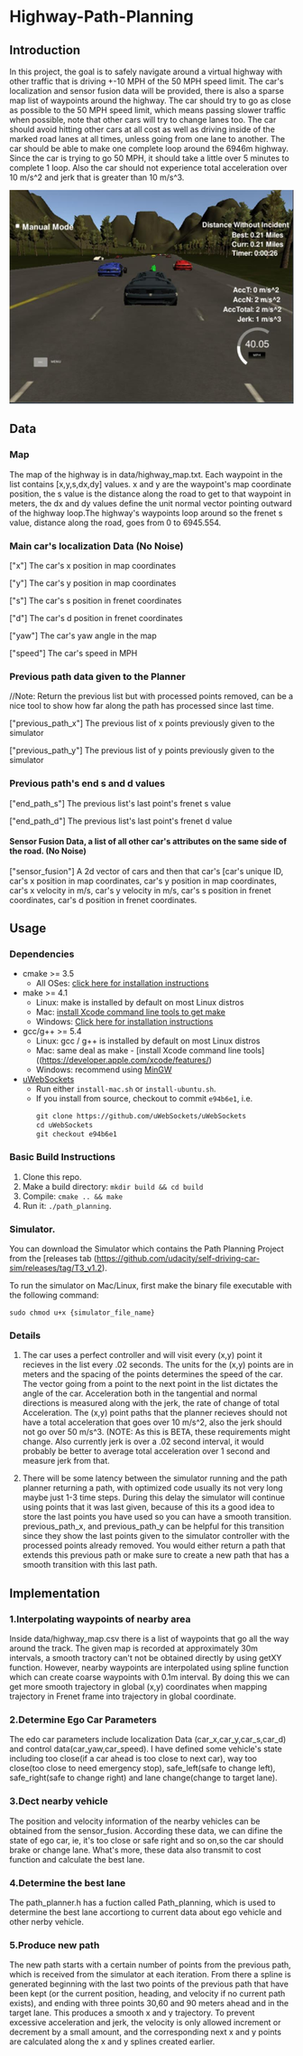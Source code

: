 # Highway-Path-Planning

## Introduction

In this project, the goal is to safely navigate around a virtual highway with other traffic that is driving +-10 MPH of the 50 MPH speed 
limit. The car's localization and sensor fusion data will be provided, there is also a sparse map list of waypoints around the highway. 
The car should try to go as close as possible to the 50 MPH speed limit, which means passing slower traffic when possible, note that other 
cars will try to change lanes too. The car should avoid hitting other cars at all cost as well as driving inside of the marked road lanes 
at all times, unless going from one lane to another. The car should be able to make one complete loop around the 6946m highway. Since the 
car is trying to go 50 MPH, it should take a little over 5 minutes to complete 1 loop. Also the car should not experience total 
acceleration over 10 m/s^2 and jerk that is greater than 10 m/s^3.

![](https://github.com/Luzhongyue/Highway-Path-Planning/blob/master/view.jpg)

## Data

### Map

The map of the highway is in data/highway_map.txt. Each waypoint in the list contains  [x,y,s,dx,dy] values. x and y are the waypoint's map
coordinate position, the s value is the distance along the road to get to that waypoint in meters, the dx and dy values define the unit 
normal vector pointing outward of the highway loop.The highway's waypoints loop around so the frenet s value, distance along the road, goes
from 0 to 6945.554.

### Main car's localization Data (No Noise)

["x"] The car's x position in map coordinates

["y"] The car's y position in map coordinates

["s"] The car's s position in frenet coordinates

["d"] The car's d position in frenet coordinates

["yaw"] The car's yaw angle in the map

["speed"] The car's speed in MPH

### Previous path data given to the Planner

//Note: Return the previous list but with processed points removed, can be a nice tool to show how far along
the path has processed since last time. 

["previous_path_x"] The previous list of x points previously given to the simulator

["previous_path_y"] The previous list of y points previously given to the simulator

### Previous path's end s and d values 

["end_path_s"] The previous list's last point's frenet s value

["end_path_d"] The previous list's last point's frenet d value

#### Sensor Fusion Data, a list of all other car's attributes on the same side of the road. (No Noise)

["sensor_fusion"] A 2d vector of cars and then that car's [car's unique ID, car's x position in map coordinates, car's y position in map
coordinates, car's x velocity in m/s, car's y velocity in m/s, car's s position in frenet coordinates, car's d position in frenet 
coordinates. 

## Usage

### Dependencies

* cmake >= 3.5
  * All OSes: [click here for installation instructions](https://cmake.org/install/)
* make >= 4.1
  * Linux: make is installed by default on most Linux distros
  * Mac: [install Xcode command line tools to get make](https://developer.apple.com/xcode/features/)
  * Windows: [Click here for installation instructions](http://gnuwin32.sourceforge.net/packages/make.htm)
* gcc/g++ >= 5.4
  * Linux: gcc / g++ is installed by default on most Linux distros
  * Mac: same deal as make - [install Xcode command line tools]((https://developer.apple.com/xcode/features/)
  * Windows: recommend using [MinGW](http://www.mingw.org/)
* [uWebSockets](https://github.com/uWebSockets/uWebSockets)
  * Run either `install-mac.sh` or `install-ubuntu.sh`.
  * If you install from source, checkout to commit `e94b6e1`, i.e.
    ```
    git clone https://github.com/uWebSockets/uWebSockets 
    cd uWebSockets
    git checkout e94b6e1
    ```
    
### Basic Build Instructions

1. Clone this repo.
2. Make a build directory: `mkdir build && cd build`
3. Compile: `cmake .. && make`
4. Run it: `./path_planning`.

### Simulator.

You can download the Simulator which contains the Path Planning Project from the [releases tab (https://github.com/udacity/self-driving-car-sim/releases/tag/T3_v1.2).  

To run the simulator on Mac/Linux, first make the binary file executable with the following command:
```shell
sudo chmod u+x {simulator_file_name}
```

### Details

1. The car uses a perfect controller and will visit every (x,y) point it recieves in the list every .02 seconds. The units for the (x,y)
points are in meters and the spacing of the points determines the speed of the car. The vector going from a point to the next point in 
the list dictates the angle of the car. Acceleration both in the tangential and normal directions is measured along with the jerk, the 
rate of change of total Acceleration. The (x,y) point paths that the planner recieves should not have a total acceleration that goes over
10 m/s^2, also the jerk should not go over 50 m/s^3. (NOTE: As this is BETA, these requirements might change. Also currently jerk is over
a .02 second interval, it would probably be better to average total acceleration over 1 second and measure jerk from that.

2. There will be some latency between the simulator running and the path planner returning a path, with optimized code usually its not 
very long maybe just 1-3 time steps. During this delay the simulator will continue using points that it was last given, because of this 
its a good idea to store the last points you have used so you can have a smooth transition. previous_path_x, and previous_path_y can be 
helpful for this transition since they show the last points given to the simulator controller with the processed points already removed.
You would either return a path that extends this previous path or make sure to create a new path that has a smooth transition with this 
last path.


## Implementation

### 1.Interpolating waypoints of nearby area

Inside data/highway_map.csv there is a list of waypoints that go all the way around the track. The given map is recorded at approximately 30m intervals, a smooth tractory can't not be obtained directly by using getXY function. However, nearby waypoints are interpolated using spline function which can create coarse waypoints with 0.1m interval. By doing this we can get more smooth trajectory in global (x,y) coordinates when mapping trajectory in Frenet frame into trajectory in global coordinate.

### 2.Determine Ego Car Parameters

The edo car parameters include localization Data (car_x,car_y,car_s,car_d) and control data(car_yaw,car_speed). I have defined some vehicle's state including too close(if a car ahead is too close to next car), way too close(too close to need emergency stop), safe_left(safe to change left), safe_right(safe to change right) and lane change(change to target lane).

### 3.Dect nearby vehicle

The position and velocity information of the nearby vehicles can be obtained from the sensor_fusion. According these data, we can difine the state of ego car, ie, it's too close or safe right and so on,so the car should brake or change lane. What's more, these data also transmit to cost function and calculate the best lane.

### 4.Determine the best lane

The path_planner.h has a fuction called Path_planning, which is used to determine the best lane accortiong to current data about ego vehicle and other nerby vehicle.

### 5.Produce new path

The new path starts with a certain number of points from the previous path, which is received from the simulator at each iteration. From there a spline is generated beginning with the last two points of the previous path that have been kept (or the current position, heading, and velocity if no current path exists), and ending with three points 30,60 and 90 meters ahead and in the target lane. This produces a smooth x and y trajectory. To prevent excessive acceleration and jerk, the velocity is only allowed increment or decrement by a small amount, and the corresponding next x and y points are calculated along the x and y splines created earlier.


